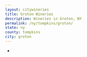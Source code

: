 ```yaml
---
layout: citywineries
title: Groton Wineries
description: Wineries in Groton, NY
permalink: /ny/tompkins/groton/
state: ny
county: tompkins
city: groton
---
```

-

